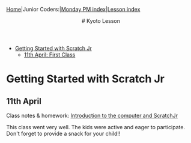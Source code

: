 [Home](../../index.html)|Junior Coders:|[Monday PM index](../monday_pm/index.html)|[Lesson index](../lessons/index.html)

<header>
# Kyoto Lesson
</header>

* [Getting Started with Scratch Jr](#getting-started-with-scratch-jr)
    * [11th April: First Class](#11th-april-first-class)


# Getting Started with Scratch Jr

## 11th April

Class notes & homework: [Introduction to the computer and ScratchJr](../lessons/jc_a_001.html)

This class went very well. The kids were active and eager to participate. Don't forget to provide a snack for your child!!

